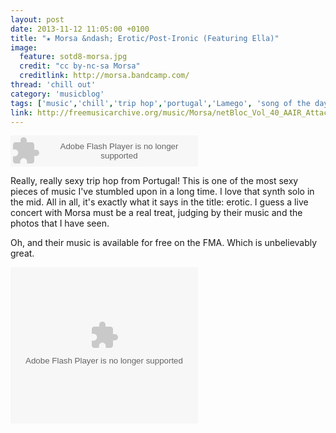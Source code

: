 ```yaml
---
layout: post
date: 2013-11-12 11:05:00 +0100
title: "★ Morsa &ndash; Erotic/Post-Ironic (Featuring Ella)"
image:
  feature: sotd8-morsa.jpg
  credit: "cc by-nc-sa Morsa"
  creditlink: http://morsa.bandcamp.com/
thread: 'chill out'
category: 'musicblog'
tags: ['music','chill','trip hop','portugal','Lamego', 'song of the day']
link: http://freemusicarchive.org/music/Morsa/netBloc_Vol_40_AAIR_Attack/11_-_Morsa_-_Erotic_Post-Ironic_Featuring_Ella
---
```


<object width="300" height="50p"><param name="movie" value="http://freemusicarchive.org/swf/trackplayer.swf"/><param name="flashvars" value="track=http://freemusicarchive.org/services/playlists/embed/track/74941.xml"/><param name="allowscriptaccess" value="sameDomain"/><embed type="application/x-shockwave-flash" src="http://freemusicarchive.org/swf/trackplayer.swf" width="300" height="50" flashvars="track=http://freemusicarchive.org/services/playlists/embed/track/74941.xml" allowscriptaccess="sameDomain" /></object>

Really, really sexy trip hop from Portugal! This is one of the most sexy pieces of music I've stumbled upon in a long time. I love that synth solo in the mid. All in all, it's exactly what it says in the title: erotic. I guess a live concert with Morsa must be a real treat, judging by their music and the photos that I have seen.

Oh, and their music is available for free on the FMA. Which is unbelievably great.

<object width="300" height="250"><param name="movie" value="http://freemusicarchive.org/swf/playlistplayer.swf"/><param name="flashvars" value="playlist=http://freemusicarchive.org/services/playlists/embed/album/12499.xml"/><param name="allowscriptaccess" value="sameDomain"/><embed type="application/x-shockwave-flash" src="http://freemusicarchive.org/swf/playlistplayer.swf" width="300" height="250" flashvars="playlist=http://freemusicarchive.org/services/playlists/embed/album/12499.xml" allowscriptaccess="sameDomain" /></object>
